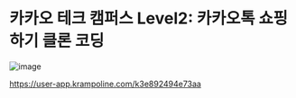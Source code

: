 
<h1>카카오 테크 캠퍼스 Level2: 카카오톡 쇼핑하기 클론 코딩</h1>

![image](https://github.com/GhoRid/feat-ParkGunHyung2/assets/77055190/4b154ff0-4945-4340-9e85-e0e7e2ae5241)




https://user-app.krampoline.com/k3e892494e73aa
